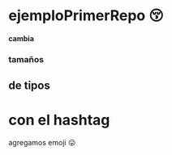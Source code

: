 # ejemploPrimerRepo :kissing_closed_eyes:
#### cambia
### tamaños
## de tipos
# con el hashtag

agregamos emoji 	:stuck_out_tongue:

